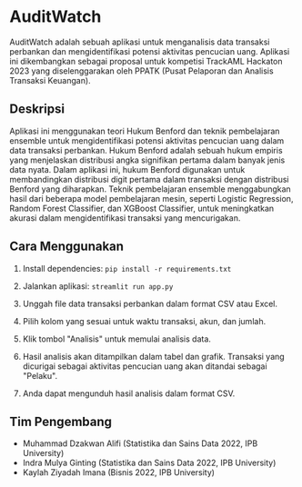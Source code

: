# AuditWatch

AuditWatch adalah sebuah aplikasi untuk menganalisis data transaksi perbankan dan mengidentifikasi potensi aktivitas pencucian uang. Aplikasi ini dikembangkan sebagai proposal untuk kompetisi TrackAML Hackaton 2023 yang diselenggarakan oleh PPATK (Pusat Pelaporan dan Analisis Transaksi Keuangan).

## Deskripsi

Aplikasi ini menggunakan teori Hukum Benford dan teknik pembelajaran ensemble untuk mengidentifikasi potensi aktivitas pencucian uang dalam data transaksi perbankan. Hukum Benford adalah sebuah hukum empiris yang menjelaskan distribusi angka signifikan pertama dalam banyak jenis data nyata. Dalam aplikasi ini, hukum Benford digunakan untuk membandingkan distribusi digit pertama dalam transaksi dengan distribusi Benford yang diharapkan. Teknik pembelajaran ensemble menggabungkan hasil dari beberapa model pembelajaran mesin, seperti Logistic Regression, Random Forest Classifier, dan XGBoost Classifier, untuk meningkatkan akurasi dalam mengidentifikasi transaksi yang mencurigakan.

## Cara Menggunakan

1. Install dependencies:
`pip install -r requirements.txt`

2. Jalankan aplikasi:
`streamlit run app.py`

3. Unggah file data transaksi perbankan dalam format CSV atau Excel.

4. Pilih kolom yang sesuai untuk waktu transaksi, akun, dan jumlah.

5. Klik tombol "Analisis" untuk memulai analisis data.

6. Hasil analisis akan ditampilkan dalam tabel dan grafik. Transaksi yang dicurigai sebagai aktivitas pencucian uang akan ditandai sebagai "Pelaku".

7. Anda dapat mengunduh hasil analisis dalam format CSV.

## Tim Pengembang

- Muhammad Dzakwan Alifi (Statistika dan Sains Data 2022, IPB University)
- Indra Mulya Ginting (Statistika dan Sains Data 2022, IPB University)
- Kaylah Ziyadah Imana (Bisnis 2022, IPB University)
